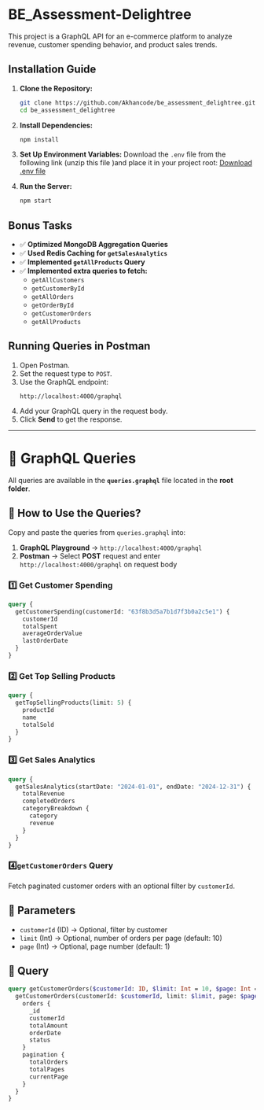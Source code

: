 # BE_Assessment-Delightree
This project is a GraphQL API for an e-commerce platform to analyze revenue, customer spending behavior, and product sales trends.

## Installation Guide

1. **Clone the Repository:**
   ```sh
   git clone https://github.com/Akhancode/be_assessment_delightree.git
   cd be_assessment_delightree
   ```

2. **Install Dependencies:**
   ```sh
   npm install
   ```

3. **Set Up Environment Variables:**
   Download the `.env` file from the following link  (unzip this file )and place it in your project root:
   [Download .env file](https://drive.google.com/file/d/15opHZW8BgCL0cLIRM79OWqG8yBwcxaTx/view?usp=sharing)
   


4. **Run the Server:**
   ```sh
   npm start
   ```
## Bonus Tasks

- ✅ **Optimized MongoDB Aggregation Queries**
- ✅ **Used Redis Caching for `getSalesAnalytics`**
- ✅ **Implemented `getAllProducts` Query**
- ✅ **Implemented extra queries to fetch:**
  - `getAllCustomers`
  - `getCustomerById`
  - `getAllOrders`
  - `getOrderById`
  - `getCustomerOrders`
  - `getAllProducts`

## Running Queries in Postman

1. Open Postman.
2. Set the request type to `POST`.
3. Use the GraphQL endpoint:
   ```
   http://localhost:4000/graphql
   ```
4. Add your GraphQL query in the request body.
5. Click **Send** to get the response.

---
# 📌 GraphQL Queries  

All queries are available in the **`queries.graphql`** file located in the **root folder**.  

## 🔹 How to Use the Queries?  
Copy and paste the queries from `queries.graphql` into:  

1. **GraphQL Playground** → `http://localhost:4000/graphql`  
2. **Postman** → Select **POST** request and enter `http://localhost:4000/graphql`  on request body

### 1️⃣ Get Customer Spending
```graphql
query {
  getCustomerSpending(customerId: "63f8b3d5a7b1d7f3b0a2c5e1") {
    customerId
    totalSpent
    averageOrderValue
    lastOrderDate
  }
}
```

### 2️⃣ Get Top Selling Products
```graphql
query {
  getTopSellingProducts(limit: 5) {
    productId
    name
    totalSold
  }
}
```

### 3️⃣ Get Sales Analytics
```graphql
query {
  getSalesAnalytics(startDate: "2024-01-01", endDate: "2024-12-31") {
    totalRevenue
    completedOrders
    categoryBreakdown {
      category
      revenue
    }
  }
}
```
### 4️⃣`getCustomerOrders` Query  

Fetch paginated customer orders with an optional filter by `customerId`.  

## 🔹 Parameters  
- `customerId` (ID) → Optional, filter by customer  
- `limit` (Int) → Optional, number of orders per page (default: 10)  
- `page` (Int) → Optional, page number (default: 1)  


## 🔹 Query  
```graphql
query getCustomerOrders($customerId: ID, $limit: Int = 10, $page: Int = 1) {
  getCustomerOrders(customerId: $customerId, limit: $limit, page: $page) {
    orders {
      _id
      customerId
      totalAmount
      orderDate
      status
    }
    pagination {
      totalOrders
      totalPages
      currentPage
    }
  }
}
```

